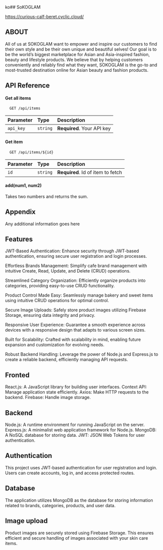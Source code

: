 ko## SoKOGLAM

https://curious-calf-beret.cyclic.cloud/

## ABOUT 

All of us at SOKOGLAM want to empower and inspire our customers to find their own style and be their own unique and beautiful selves! Our goal is to be the world’s biggest marketplace for Asian and Asia-inspired fashion, beauty and lifestyle products. We believe that by helping customers conveniently and reliably find what they want, SOKOGLAM is the go-to and most-trusted destination online for Asian beauty and fashion products.

## API Reference

#### Get all items

```http
  GET /api/items
```

| Parameter | Type     | Description                |
| :-------- | :------- | :------------------------- |
| `api_key` | `string` | **Required**. Your API key |

#### Get item

```http
  GET /api/items/${id}
```

| Parameter | Type     | Description                       |
| :-------- | :------- | :-------------------------------- |
| `id`      | `string` | **Required**. Id of item to fetch |

#### add(num1, num2)

Takes two numbers and returns the sum.


## Appendix

Any additional information goes here


## Features

JWT-Based Authentication: Enhance security through JWT-based authentication, ensuring secure user registration and login processes.

Effortless Brands Management: Simplify cafe brand management with intuitive Create, Read, Update, and Delete (CRUD) operations.

Streamlined Category Organization: Efficiently organize products into categories, providing easy-to-use CRUD functionality.

Product Control Made Easy: Seamlessly manage bakery and sweet items using intuitive CRUD operations for optimal control.

Secure Image Uploads: Safely store product images utilizing Firebase Storage, ensuring data integrity and privacy.

Responsive User Experience: Guarantee a smooth experience across devices with a responsive design that adapts to various screen sizes.

Built for Scalability: Crafted with scalability in mind, enabling future expansion and customization for evolving needs.

Robust Backend Handling: Leverage the power of Node.js and Express.js to create a reliable backend, efficiently managing API requests.
## Fronted

React.js: A JavaScript library for building user interfaces.
Context API: Manage application state efficiently.
Axios: Make HTTP requests to the backend.
Firebase: Handle image storage.
## Backend

Node.js: A runtime environment for running JavaScript on the server.
Express.js: A minimalist web application framework for Node.js.
MongoDB: A NoSQL database for storing data.
JWT: JSON Web Tokens for user authentication.

## Authentication

This project uses JWT-based authentication for user registration and login. Users can create accounts, log in, and access protected routes.

## Database

The application utilizes MongoDB as the database for storing information related to brands, categories, products, and user data.

## Image upload

Product images are securely stored using Firebase Storage. This ensures efficient and secure handling of images associated with your skin care items.

